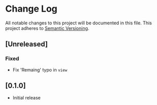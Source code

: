 # Change Log

All notable changes to this project will be documented in this file.
This project adheres to [Semantic Versioning](http://semver.org/).

## [Unreleased]

### Fixed

- Fix 'Remaing' typo in `view`

## [0.1.0]

- Initial release

